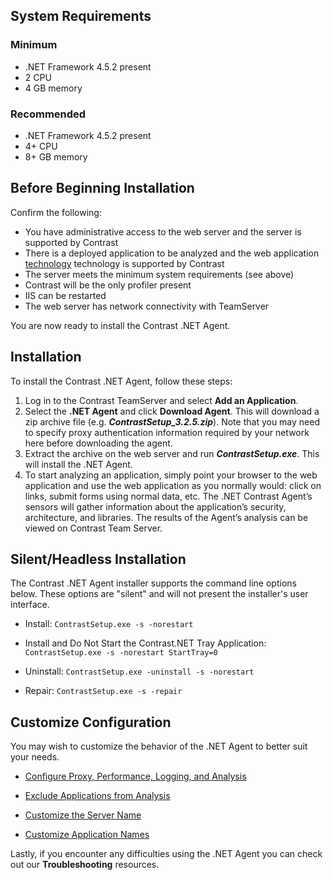 <!--
title: ".Net Agent Installation"
description: "Installing the Contrast .NET Agent."
tags: "configuration installation agent .Net"
-->
## System Requirements

### Minimum
* .NET Framework 4.5.2 present
* 2 CPU
* 4 GB memory 

### Recommended 
* .NET Framework 4.5.2 present
* 4+ CPU
* 8+ GB memory 
 

## Before Beginning Installation

Confirm the following:
* You have administrative access to the web server and the server is supported by Contrast
* There is a deployed application to be analyzed and the web application [technology](user_netinstall.html#supp) technology is supported by Contrast
* The server meets the minimum system requirements (see above)
* Contrast will be the only profiler present
* IIS can be restarted
* The web server has network connectivity with TeamServer

You are now ready to install the Contrast .NET Agent.



## Installation 
To install the Contrast .NET Agent, follow these steps:

1. Log in to the Contrast TeamServer and select **Add an Application**. 
2. Select the **.NET Agent** and click **Download Agent**. This will download a zip archive file (e.g. ***ContrastSetup_3.2.5.zip***). Note that you may need to specify proxy authentication information required by your network here before downloading the agent.
3. Extract the archive on the web server and run ***ContrastSetup.exe***. This will install the .NET Agent. 
4. To start analyzing an application, simply point your browser to the web application and use the web application as you normally would: click on links, submit forms using normal data, etc.  The .NET Contrast Agent’s sensors will gather information about the application’s security, architecture, and libraries. The results of the Agent’s analysis can be viewed on Contrast Team Server.

## Silent/Headless Installation 
The Contrast .NET Agent installer supports the command line options below. These options are "silent" and will not present the installer's user interface.

* Install: ```ContrastSetup.exe -s -norestart```

* Install and Do Not Start the Contrast.NET Tray Application: ```ContrastSetup.exe -s -norestart StartTray=0```

* Uninstall: ```ContrastSetup.exe -uninstall -s -norestart```

* Repair: ```ContrastSetup.exe -s -repair```


## Customize Configuration

You may wish to customize the behavior of the .NET Agent to better suit your needs.

* [Configure Proxy, Performance, Logging, and Analysis](user_netconfig.html#config)

* [Exclude Applications from Analysis](user_netconfig.html#pool)

* [Customize the Server Name](user_netconfig.html#servers)

* [Customize Application Names](user_netconfig.html#apps)

Lastly, if you encounter any difficulties using the .NET Agent you can check out our **Troubleshooting** resources.
